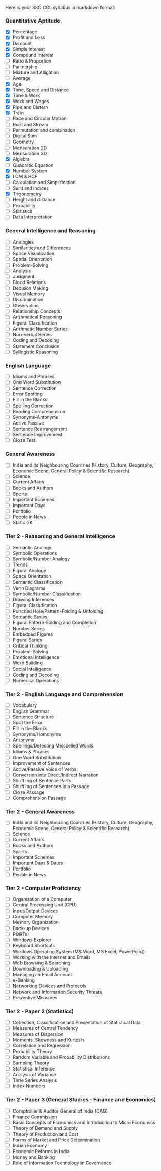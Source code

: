 Here is your SSC CGL syllabus in markdown format:

### Quantitative Aptitude
- [x] Percentage 
- [x] Profit and Loss
- [x] Discount
- [x] Simple Interest 
- [x] Compound Interest 
- [ ] Ratio & Proportion
- [ ] Partnership 
- [ ] Mixture and Alligation
- [ ] Average
- [x] Age
- [x] Time, Speed and Distance
- [x] Time & Work
- [x] Work and Wages
- [x] Pipe and Cistern
- [x] Train
- [ ] Race and Circular Motion 
- [ ] Boat and Stream 
- [ ] Permutation and combination 
- [ ] Digital Sum
- [ ] Geometry 
- [ ] Mensuration 2D
- [ ] Mensuration 3D
- [x] Algebra 
- [ ] Quadratic Equation 
- [x] Number System 
- [x] LCM & HCF
- [ ] Calculation and Simplification 
- [ ] Surd and Indices 
- [x] Trigonometry 
- [ ] Height and distance 
- [ ] Probability 
- [ ] Statistics 
- [ ] Data Interpretation 

### General Intelligence and Reasoning
- [ ] Analogies
- [ ] Similarities and Differences
- [ ] Space Visualization
- [ ] Spatial Orientation
- [ ] Problem-Solving
- [ ] Analysis
- [ ] Judgment
- [ ] Blood Relations
- [ ] Decision Making
- [ ] Visual Memory
- [ ] Discrimination
- [ ] Observation
- [ ] Relationship Concepts
- [ ] Arithmetical Reasoning
- [ ] Figural Classification
- [ ] Arithmetic Number Series
- [ ] Non-verbal Series
- [ ] Coding and Decoding
- [ ] Statement Conclusion
- [ ] Syllogistic Reasoning

### English Language
- [ ] Idioms and Phrases
- [ ] One Word Substitution
- [ ] Sentence Correction
- [ ] Error Spotting
- [ ] Fill in the Blanks
- [ ] Spelling Correction
- [ ] Reading Comprehension
- [ ] Synonyms-Antonyms
- [ ] Active Passive
- [ ] Sentence Rearrangement
- [ ] Sentence Improvement
- [ ] Cloze Test

### General Awareness
- [ ] India and its Neighbouring Countries (History, Culture, Geography, Economic Scene, General Policy & Scientific Research)
- [ ] Science
- [ ] Current Affairs
- [ ] Books and Authors
- [ ] Sports
- [ ] Important Schemes
- [ ] Important Days
- [ ] Portfolio
- [ ] People in News
- [ ] Static GK

### Tier 2 - Reasoning and General Intelligence
- [ ] Semantic Analogy
- [ ] Symbolic Operations
- [ ] Symbolic/Number Analogy
- [ ] Trends
- [ ] Figural Analogy
- [ ] Space Orientation
- [ ] Semantic Classification
- [ ] Venn Diagrams
- [ ] Symbolic/Number Classification
- [ ] Drawing Inferences
- [ ] Figural Classification
- [ ] Punched Hole/Pattern-Folding & Unfolding
- [ ] Semantic Series
- [ ] Figural Pattern-Folding and Completion
- [ ] Number Series
- [ ] Embedded Figures
- [ ] Figural Series
- [ ] Critical Thinking
- [ ] Problem-Solving
- [ ] Emotional Intelligence
- [ ] Word Building
- [ ] Social Intelligence
- [ ] Coding and Decoding
- [ ] Numerical Operations

### Tier 2 - English Language and Comprehension
- [ ] Vocabulary
- [ ] English Grammar
- [ ] Sentence Structure
- [ ] Spot the Error
- [ ] Fill in the Blanks
- [ ] Synonyms/Homonyms
- [ ] Antonyms
- [ ] Spellings/Detecting Misspelled Words
- [ ] Idioms & Phrases
- [ ] One Word Substitution
- [ ] Improvement of Sentences
- [ ] Active/Passive Voice of Verbs
- [ ] Conversion into Direct/Indirect Narration
- [ ] Shuffling of Sentence Parts
- [ ] Shuffling of Sentences in a Passage
- [ ] Cloze Passage
- [ ] Comprehension Passage

### Tier 2 - General Awareness
- [ ] India and its Neighbouring Countries (History, Culture, Geography, Economic Scene, General Policy & Scientific Research)
- [ ] Science
- [ ] Current Affairs
- [ ] Books and Authors
- [ ] Sports
- [ ] Important Schemes
- [ ] Important Days & Dates
- [ ] Portfolio
- [ ] People in News

### Tier 2 - Computer Proficiency
- [ ] Organization of a Computer
- [ ] Central Processing Unit (CPU)
- [ ] Input/Output Devices
- [ ] Computer Memory
- [ ] Memory Organization
- [ ] Back-up Devices
- [ ] PORTs
- [ ] Windows Explorer
- [ ] Keyboard Shortcuts
- [ ] Windows Operating System (MS Word, MS Excel, PowerPoint)
- [ ] Working with the Internet and Emails
- [ ] Web Browsing & Searching
- [ ] Downloading & Uploading
- [ ] Managing an Email Account
- [ ] e-Banking
- [ ] Networking Devices and Protocols
- [ ] Network and Information Security Threats
- [ ] Preventive Measures

### Tier 2 - Paper 2 (Statistics)
- [ ] Collection, Classification and Presentation of Statistical Data
- [ ] Measures of Central Tendency
- [ ] Measures of Dispersion
- [ ] Moments, Skewness and Kurtosis
- [ ] Correlation and Regression
- [ ] Probability Theory
- [ ] Random Variable and Probability Distributions
- [ ] Sampling Theory
- [ ] Statistical Inference
- [ ] Analysis of Variance
- [ ] Time Series Analysis
- [ ] Index Numbers

### Tier 2 - Paper 3 (General Studies - Finance and Economics)
- [ ] Comptroller & Auditor General of India (CAG)
- [ ] Finance Commission
- [ ] Basic Concepts of Economics and Introduction to Micro Economics
- [ ] Theory of Demand and Supply
- [ ] Theory of Production and Cost
- [ ] Forms of Market and Price Determination
- [ ] Indian Economy
- [ ] Economic Reforms in India
- [ ] Money and Banking
- [ ] Role of Information Technology in Governance